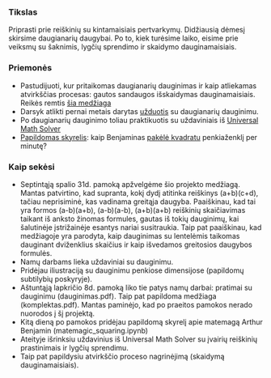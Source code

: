 ### Tikslas

Priprasti prie reiškinių su kintamaisiais pertvarkymų. Didžiausią dėmesį skirsime daugianarių daugybai. Po to, kiek turėsime laiko, eisime prie veiksmų su šaknimis, lygčių sprendimo ir skaidymo dauginamaisiais.

### Priemonės

* Pastudijuoti, kur pritaikomas daugianarių dauginimas ir kaip atliekamas atvirkščias procesas: gautos sandaugos išskaidymas dauginamaisiais. Reikės remtis [šia medžiaga](komplektas.pdf)
* Darsyk atlikti pernai metais darytas [užduotis](dauginimas.pdf) su daugianarių dauginimu. 
* Po daugianarių dauginimo toliau praktikuotis su uždaviniais iš [Universal Math Solver](https://www.universalmathsolver.com)
* [Papildomas skyrelis](matemagic_squaring.pdf): kaip Benjaminas [pakėlė kvadratu](http://www.youtube.com/watch?v=M4vqr3_ROIk&t=13m55s) penkiaženklį per minutę?

### Kaip sekėsi

* Septintąją spalio 31d. pamoką apžvelgėme šio projekto medžiagą. Mantas patvirtino, kad supranta, kokį dydį atitinka reiškinys (a+b)(c+d), tačiau neprisiminė, kas vadinama greitąja daugyba. Paaiškinau, kad tai yra formos (a-b)(a+b), (a-b)(a-b), (a+b)(a+b) reiškinių skaičiavimas taikant iš anksto žinomas formules, gautas iš tokių dauginimų, kai šalutinėje įstrižainėje esantys nariai susitraukia. Taip pat paaiškinau, kad medžiagoje yra parodyta, kaip dauginimas su lentelėmis taikomas dauginant dviženklius skaičius ir kaip išvedamos greitosios daugybos formulės.
* Namų darbams lieka uždaviniai su dauginimu.
* Pridėjau iliustraciją su dauginimu penkiose dimensijose (papildomų subtilybių poskyryje).
* Aštuntąją lapkričio 8d. pamoką liko tie patys namų darbai: pratimai su dauginimu (dauginimas.pdf). Taip pat papildoma medžiaga (komplektas.pdf). Mantas paminėjo, kad po praeitos pamokos nerado nuorodos į šį projektą.
* Kitą dieną po pamokos pridėjau papildomą skyrelį apie matemagą Arthur Benjamin (matemagic_squaring.ipynb)
* Ateityje išrinksiu uždavinius iš Universal Math Solver su įvairių reiškinių prastinimais ir lygčių sprendimu.
* Taip pat papildysiu atvirkščio proceso nagrinėjimą (skaidymą dauginamaisiais).
